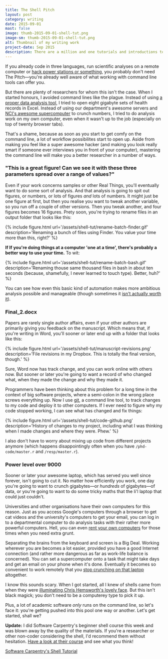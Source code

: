 ```yaml
---
title: The Shell Pitch
layout: post
category: writing
date: 2015-09-01
mast: false
image: thumb-2015-09-01-shell-tut.png
image-sm: thumb-2015-09-01-shell-tut.png
alt: Thumbnail of my writing work
project-date: Sep 2015
description: There are a million and one tutorials and introductions to *nix shells out there. This one starts with a pitch aimed at those people who have no idea what I just said.
---
```

If you already code in three languages, run scientific analyses on a remote computer or [hack power stations or something](https://www.youtube.com/watch?v=v0qAZq0Zmcc&ab_channel=MovieSpawn), you probably don't need The Pitch—you're already well aware of what working with command line tools can offer you.

But there are plenty of researchers for whom this isn't the case. When I started honours, I avoided command lines like the plague. Instead of using [a proper data analysis tool](https://cran.r-project.org), I tried to open eight gigabyte sets of health records in Excel. Instead of using our department's awesome servers and [NCI's awesome supercomputer](http://nci.org.au/systems-services/national-facility/peak-system/raijin/) to crunch numbers, I tried to do analysis work on my own computer, even when it wasn't up to the job (especially on top of twenty browser tabs).

That's a shame, because as soon as you start to get comfy on the command line, a lot of workflow possibilites start to open up. Aside from making you feel like a super awesome hacker (and making you look really smart if someone ever interviews you in front of your computer), mastering the command line will make you a better researcher in a number of ways.

### "This is a great figure! Can we see it with these three parameters spread over a range of values?"

Even if your work concerns samples or other Real Things, you'll eventually want to do some sort of analysis. And that analysis is going to spit out figures, or numbers, or lots of figures *and* lots of numbers. It might just be one figure at first, but then you realise you want to tweak another variable, so you run off a couple of other versions. Then you tweak another, and four figures becomes 16 figures. Prety soon, you're trying to rename files in an output folder that looks like this:

{% include figure.html url='/assets/shell-tut/rename-batch-finder.gif' description='Renaming a bunch of files using Finder. You value your time more than this, right?' %}

**If If you're doing things at a computer 'one at a time', there's probably a better way to use your time.** To wit:

{% include figure.html url='/assets/shell-tut/rename-batch-bash.gif' description='Renaming thouse same thousand files in bash in about ten seconds (because, shamefully, I never learned to touch type). Better, huh?' %}

You can see how even this basic kind of automation makes more ambitious analysis possible and manageable (though sometimes it [isn't actually worth it](https://xkcd.com/1205/)).

### Final_2.docx

Papers are rarely single author affairs, even if your other authors are primarily giving you feedback on the manuscript. Which means that, if you're writing in Word, you'll sooner or later end up with a folder that looks like this:

{% include figure.html url='/assets/shell-tut/manuscript-revisions.png' description='File revisions in my Dropbox. This is totally the final version, though.' %}

Sure, Word now has track change, and you can work online with others now. But sooner or later you're going to want a record of who changed what, when they made the change and why they made it.

Programmers have been thinking about this problem for a long time in the context of big software projects, where a semi-colon in the wrong place screws everything up. Now I use [git](https://git-scm.com/), a command line tool, to track changes to my code and deploy it to other computers. If I ever need to figure why my code stopped working, I can see what has changed and fix things:

{% include figure.html url='/assets/shell-tut/code-github.png' description='History of changes to my project, including what I was thinking when I made changes and where they were. Phew.' %}

I also don't have to worry about mixing up code from different projects anymore (which happens disappointingly often when you have `/phd-code/master.r` and `/resp/master.r`).

### Power level over 9000

Sooner or later your awesome laptop, which has served you well since forever, isn't going to cut it. No matter how efficiently you work, one day you're going to want to crunch gigabytes—or *hundreds* of gigabytes—of data, or you're going to want to do some tricky maths that the li'l laptop that could just couldn't.

Universities and other organisations have their own computers for this reason. Just as you access Google's computers through a browser to get cat videos and the university's computers to get your email, you can log in to a departmental computer to do analysis tasks with their rather more powerful computers. Hell, you can even [rent your own computers](https://www.binarylane.com.au/) for those times when you need extra grunt.

Separating the brains from the keyboard and screen is a Big Deal. Working wherever you are becomes a lot easier, provided you have a good Internet connection (and rather more dangerous as far as work-life balance is concerned). You can set a supercomputer onto a task that might take days and get an email on your phone when it's done. Eventually it becomes so convenient to work remotely that you [stop crunching on that laptop](http://yieldthought.com/post/12239282034/swapped-my-macbook-for-an-ipad) altogether.

I know this sounds scary. When I got started, all I knew of shells came from when they were [illuminating Chris Hemsworth's lovely face](https://www.youtube.com/watch?v=jZ1ZDlLImF8). But this isn't black magick; you don't need to be a computerey type to pick it up.

Plus, a lot of academic software *only* runs on the command line, so let's face it: you're getting pushed into this pool one way or another. Let's get started, shall we?

**Update:** I did Software Carpentry's beginner shell course this week and was blown away by the quality of the materials. If you're a researcher or other non-coder considering the shell, I'd recommend them without hesitation. [Have a look at their course](http://swcarpentry.github.io/shell-novice) and see what you think!

[Software Carpentry's Shell Tutorial](http://swcarpentry.github.io/shell-novice)